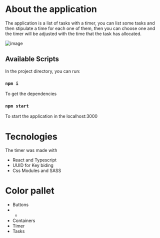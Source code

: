 # About the application

The application is a list of tasks with a timer, you can list some tasks and then stipulate a time for each one of them, then you can choose one and the timer will be adjusted with the time that the task has allocated.

![image](https://user-images.githubusercontent.com/39069174/214440095-0d65032b-64b8-4c97-a8a6-12477b87ef83.png)

## Available Scripts

In the project directory, you can run:

### `npm i`

To get the dependencies

### `npm start`

To start the application in the localhost:3000

# Tecnologies

The timer was made with
- React and Typescript
- UUID for Key biding
- Css Modules and SASS

# Color pallet

- Buttons
- -  
- Containers
- Timer
- Tasks



